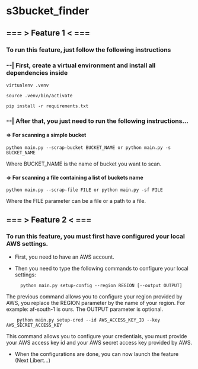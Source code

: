 # s3bucket_finder

## === > Feature 1 < ===

### To run this feature, just follow the following instructions

### --| First, create a virtual environment and install all dependencies inside

    virtualenv .venv

    source .venv/bin/activate
    
    pip install -r requirements.txt

### --| After that, you just need to run the following instructions...

#### => For scanning a simple bucket

    python main.py --scrap-bucket BUCKET_NAME or python main.py -s BUCKET_NAME

Where BUCKET_NAME is the name of bucket you want to scan.

#### => For scanning a file containing a list of buckets name

    python main.py --scrap-file FILE or python main.py -sf FILE

Where the FILE parameter can be a file or a path to a file.

## === > Feature 2 < ===

### To run this feature, you must first have configured your local AWS settings. 
* First, you need to have an AWS account.
* Then you need to type the following commands to configure your local settings:

        python main.py setup-config --region REGION [--output OUTPUT]
The previous command allows you to configure your region provided by AWS, you replace the REGION parameter by the name of your region. For example: af-south-1 is ours.
The OUTPUT parameter is optional.

        python main.py setup-cred --id AWS_ACCESS_KEY_ID --key AWS_SECRET_ACCESS_KEY
This command allows you to configure your credentials, you must provide your AWS access key id and your AWS secret access key provided by AWS.

* When the configurations are done, you can now launch the feature (Next Libert...)

       